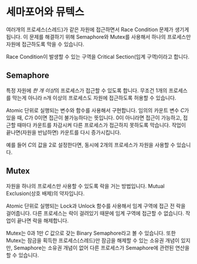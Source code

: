 # 세마포어와 뮤텍스

여러개의 프로세스(스레드)가 같은 자원에 접근하면서 Race Condition 문제가 생기게 됩니다. 이 문제를 해결하기 위해 Semaphore와 Mutex를 사용해서 하나의 프로세스만 자원에 접근하도록 막을 수 있습니다.

Race Condition이 발생할 수 있는 구역을 Critical Section(임계 구역)이라고 합니다.

## Semaphore

특정 자원에 *한 개 이상*의 프로세스가 접근할 수 있도록 합니다. 무조건 1개의 프로세스를 막는게 아니라 n개 이상의 프로세스도 자원에 접근하도록 허용할 수 있습니다.

Atomic 단위로 실행되는 변수와 함수를 사용해서 구현합니다. 임의의 카운트 변수 $C$가 있을 때, $C$가 0이면 접근이 불가능하다는 뜻입니다. 0이 아니라면 접근이 가능하고, 접근할 때마다 카운트를 차감시켜 다른 프로세스가 접근하지 못하도록 막습니다. 작업이 끝나면(자원을 반납하면) 카운트를 다시 증가시킵니다.

예를 들어 $C$의 값을 2로 설정한다면, 동시에 2개의 프로세스가 자원을 사용할 수 있습니다.

## Mutex

자원을 하나의 프로세스만 사용할 수 있도록 락을 거는 방법입니다. Mutual Exclusion(상호 배제)의 약자입니다.

Atomic 단위로 실행되는 Lock과 Unlock 함수를 사용해서 임계 구역에 접근 전 락을 걸어줍니다. 다른 프로세스는 락이 걸려있기 때문에 임계 구역에 접근할 수 없습니다. 작업이 끝나면 락을 해제합니다.

Mutex는 0과 1만 $C$ 값으로 갖는 Binary Semaphore라고 볼 수 있습니다. 또한 Mutex는 잠금을 획득한 프로세스(스레드)만 잠금을 해제할 수 있는 소유권 개념이 있지만, Semaphore는 소유권 개념이 없어 다른 프로세스가 Semaphore에 관련된 연산을 할 수 있습니다.
